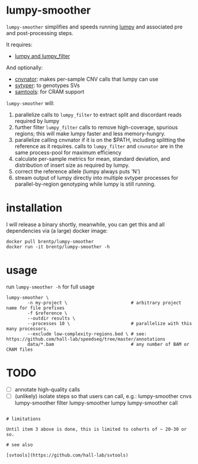 # lumpy-smoother

`lumpy-smoother` simplifies and speeds running [lumpy](https://github.com/arq5x/lumpy-sv) and associated pre and post-processing steps.

It requires:

 + [lumpy and lumpy\_filter](https://github.com/arq5x/lumpy-sv)

 And optionally:

 + [cnvnator](https://github.com/abyzovlab/CNVnator): makes per-sample CNV calls that lumpy can use
 + [svtyper](https://github.com/hall-lab/svtyper): to genotypes SVs
 + [samtools](https://github.com/samtools/samtools): for CRAM support


`lumpy-smoother` will:

1. parallelize calls to `lumpy_filter` to extract split and discordant reads required by lumpy
2. further filter `lumpy_filter` calls to remove high-coverage, spurious regions;
   this will make lumpy faster and less memory-hungry.
3. parallelize calling cnvnator if it is on the $PATH, including splitting the reference as it requires.
   calls to `lumpy_filter` and `cnvnator` are in the same process-pool for maximum efficiency
4. calculate per-sample metrics for mean, standard deviation, and distribution of insert size as required by lumpy.
5. correct the reference allele (lumpy always puts 'N')
6. stream output of lumpy directly into multiple svtyper processes for parallel-by-region genotyping while lumpy is still running.

# installation

I will release a binary shortly, meanwhile, you can get this and all dependencies via (a large) docker image:

```
docker pull brentp/lumpy-smoother
docker run -it brentp/lumpy-smoother -h
```

# usage

run `lumpy-smoother -h` for full usage

```
lumpy-smoother \
        -n my-project \                        # arbitrary project name for file prefixes
        -f $reference \
        --outdir results \
        --processes 10 \                       # parallelize with this many processors.
        --exclude low-complexity-regions.bed \ # see: https://github.com/hall-lab/speedseq/tree/master/annotations 
        data/*.bam                             # any number of BAM or CRAM files
```

# TODO

+ [ ] annotate high-quality calls
+ [ ] (unlikely) isolate steps so that users can call, e.g.: 
    lumpy-smoother cnvs
    lumpy-smoother filter
    lumpy-smoother lumpy
    lumpy-smoother call
```

# limitations

Until item 3 above is done, this is limited to cohorts of ~ 20-30 or so.

# see also

[svtools](https://github.com/hall-lab/svtools)
